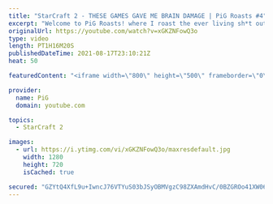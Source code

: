```yaml
---
title: "StarCraft 2 - THESE GAMES GAVE ME BRAIN DAMAGE | PiG Roasts #4"
excerpt: "Welcome to PiG Roasts! where I roast the ever living sh*t out of people's replays. All in good fun, of course! There were replays in both lower and higher leagues, with some questionable strategies and mechanics no matter what. Hope you guys enjoy :P  🔥 If you want to get roasted by PiG, send your replay"
originalUrl: https://youtube.com/watch?v=xGKZNFowQ3o
type: video
length: PT1H16M20S
publishedDateTime: 2021-08-17T23:10:21Z
heat: 50

featuredContent: "<iframe width=\"800\" height=\"500\" frameborder=\"0\" src=\"https://www.youtube.com/embed/xGKZNFowQ3o\" allow=\"accelerometer; autoplay; encrypted-media; gyroscope; picture-in-picture\" allowfullscreen></iframe>"

provider:
  name: PiG
  domain: youtube.com

topics:
  - StarCraft 2

images:
  - url: https://i.ytimg.com/vi/xGKZNFowQ3o/maxresdefault.jpg
    width: 1280
    height: 720
    isCached: true

secured: "GZYtQ4XfL9u+IwncJ76VTYuS03bJSyOBMVgzC98ZXAmdHvC/0BZGROo41XW06N0Eo06ikmhO7u0JibVYi0k72hNLJqLHEnTezZG/8wDZbbDnLe3kLhdSpNmlB99XwpGe9uxq4QD4WfHOiri5C3OLTNYfbRoS18C3Zhsyrk/kA1rXShWhni4emgnilfR2dkRA/NUWcdVrbab0PAgUl4Y3igC4FXKae4tMr0apfpVgWme+qtrhdz60XXGvyjdROXP9z2VDhtfghW6HMTocs7OKha/w6bZbMyy2cO9grT38wDDd7NWOTVbFWQE84Ma88JYQ05LwF7MG3U4JAeibG1CrGU6U52jwa+UmGmHqe85Qc0QkHSo5DCrzzffKk4e3a1k1XIWJysJpKrfaI6HkoQSHLj01zvddwOH3lR8VvDRP0mY=;Cvx8xExZLA7Gh9h67jxEfw=="
---
```


